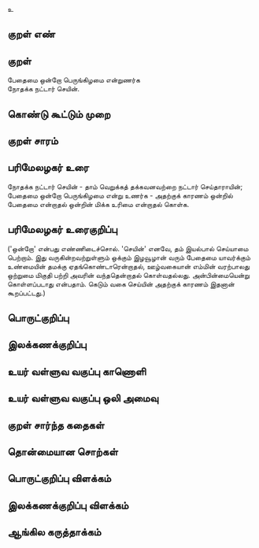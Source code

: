 உ

## குறள் எண் 


## குறள் 
பேதைமை ஒன்றோ பெருங்கிழமை என்றுணர்க  
நோதக்க நட்டார் செயின்.

## கொண்டு கூட்டும் முறை


## குறள் சாரம் 


## பரிமேலழகர் உரை
நோதக்க நட்டார் செயின் - தாம் வெறுக்கத் தக்கவனவற்றை நட்டார் செய்தாராயின்; பேதைமை ஒன்றோ பெருங்கிழமை என்று உணர்க - அதற்குக் காரணம் ஒன்றில் பேதைமை என்றாதல் ஒன்றின் மிக்க உரிமை என்றாதல் கொள்க.
## பரிமேலழகர் உரைகுறிப்பு   
 ('ஒன்றோ' என்பது எண்ணிடைச்சொல். 'செயின்' எனவே, தம் இயல்பால் செய்யாமை பெற்றாம். இது வருகின்றவற்றுள்ளும் ஒக்கும் இழவூழான் வரும் பேதைமை யாவர்க்கும் உண்மையின் தமக்கு ஏதங்கொண்டாரென்றாதல், ஊழ்வகையான் எம்மின் வரற்பாலது ஒற்றுமை மிகுதி பற்றி அவரின் வந்ததென்றாதல் கொள்வதல்லது. அன்பின்மையென்று கொள்ளப்படாது என்பதாம். கெடும் வகை செய்யின் அதற்குக் காரணம் இதனான் கூறப்பட்டது.)


## பொருட்குறிப்பு 


## இலக்கணக்குறிப்பு  


## உயர் வள்ளுவ வகுப்பு காணொளி


## உயர் வள்ளுவ வகுப்பு ஒலி அமைவு 

 
## குறள் சார்ந்த கதைகள் 


## தொன்மையான சொற்கள்


## பொருட்குறிப்பு விளக்கம்


## இலக்கணக்குறிப்பு விளக்கம்


## ஆங்கில கருத்தாக்கம் 


